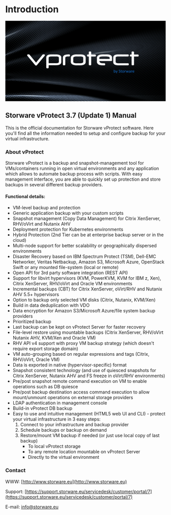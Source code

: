 # Introduction

![](.gitbook/assets/intro%20%281%29.png)

## Storware vProtect 3.7 \(Update 1\) Manual

This is the official documentation for Storware vProtect software. Here you'll find all the information needed to setup and configure backup for your virtual infrastructure.

### About vProtect

Storware vProtect is a backup and snapshot-management tool for VMs/containers running in open virtual environments and any application which allows to automate backup process with scripts. With easy management interface, you are able to quickly set up protection and store backups in several different backup providers.

#### Functional details:

* VM-level backup and protection
* Generic application backup with your custom scripts
* Snapshot management \(Copy Data Management\) for Citrix XenServer, RHV/oVirt and Nutanix AHV
* Deployment protection for Kubernetes environments
* Hybrid Protection \(2nd Tier can be at enterprise backup server or in the cloud\)
* Multi-node support for better scalability or geographically dispersed environments
* Disaster Recovery based on IBM Spectrum Protect \(TSM\), Dell-EMC Networker, Veritas Netbackup, Amazon S3, Microsoft Azure, OpenStack Swift or any mounted file-system \(local or remote\)
* Open API for 3rd party software integration \(REST API\)
* Support for libvirt hypervisors \(KVM, PowerKVM, KVM for IBM z, Xen\), Citrix XenServer, RHV/oVirt and Oracle VM environments
* Incremental backups \(CBT\) for Citrix XenServer, oVirt/RHV and Nutanix AHV 5.5+ hypervisors
* Option to backup only selected VM disks \(Citrix, Nutanix, KVM/Xen\)
* Build in data deduplication with VDO
* Data encryption for Amazon S3/Microsoft Azure/file system backup providers
* Prioritized backup
* Last backup can be kept on vProtect Server for faster recovery
* File-level restore using mountable backups \(Citrix XenServer, RHV/oVirt Nutanix AHV, KVM/Xen and Oracle VM\)
* RHV API v4 support with proxy VM backup strategy \(which doesn't require export storage domain\)
* VM auto-grouping based on regular expressions and tags \(Citrix, RHV/oVirt, Oracle VM\)
* Data is exported in native \(hypervisor-specific\) format
* Snapshot consistent technology \(and use of quiesced snapshots for Citrix XenServer, Nutanix AHV and FS freeze in oVirt/RHV environments\)
* Pre/post snapshot remote command execution on VM to enable operations such as DB quiesce
* Pre/post backup destination access command execution to allow mount/unmount operations on external storage providers
* LDAP authentication in management console
* Build-in vProtect DB backup
* Easy to use and intuitive management \(HTML5 web UI and CLI\) - protect your virtual infrastructure in 3 easy steps:
  1. Connect to your infrastructure and backup provider
  2. Schedule backups or backup on demand
  3. Restore/mount VM backup if needed \(or just use local copy of last backup\)
     * To local vProtect storage
     * To any remote location mountable on vProtect Server
     * Directly to the virtual environment

### Contact

WWW: [http://www.storware.eu](http://www.storware.eu)

Support: [https://support.storware.eu/servicedesk/customer/portal/7](https://support.storware.eu/servicedesk/customer/portal/7)

E-mail: [info@storware.eu](mailto:info@storware.eu)

